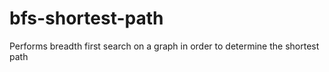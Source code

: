 # bfs-shortest-path
Performs breadth first search on a graph in order to determine the shortest path
